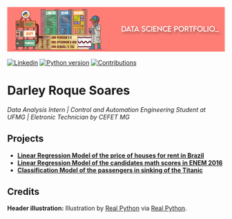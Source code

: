 
<img alt="Data Science Portfolio" title="Data Science Portfolio" src="https://raw.githubusercontent.com/DarleySoares/Data-Science/master/image/top_markdown.png" />


[![Linkedin](https://img.shields.io/badge/Made%20by-Darley%20Soares-fe7e75.svg)](https://www.linkedin.com/in/darley-soares/) [![Python version](https://img.shields.io/badge/Python%20version-3.7+-fe7e75.svg)](https://www.python.org/downloads/) [![Contributions](https://img.shields.io/badge/Contributions-welcome-4e91ba.svg)](https://www.python.org/downloads/)

# Darley Roque Soares

*Data Analysis Intern | Control and Automation Engineering Student at UFMG | Eletronic Technician by CEFET MG*



## Projects

* [**Linear Regression Model of the price of houses for  rent in Brazil**](https://github.com/DarleySoares/Data-Science/blob/master/Machine_Learning_Casas_para_alugar_no_Brasil/Machine_Learning_Casas_para_alugar_no_Brasil.ipynb)
* [**Linear Regression Model of the candidates math scores in ENEM 2016**](https://github.com/DarleySoares/Data-Science/blob/master/Machine_Learning_notas_de_matematica_ENEM_2016/Machine_Learning_Notas_de_matematica_ENEM_2016.ipynb)
* [**Classification Model of the passengers in sinking of the Titanic**](https://github.com/DarleySoares/Data-Science/blob/master/Machine_Learning_Naufragio_Titanic/Machine_Learning_Naufragio_Titanic.ipynb)


## Credits

**Header illustration:**
Illustration by [Real Python](https://realpython.com/) via [Real Python](https://realpython.com/numpy-scipy-pandas-correlation-python/).
